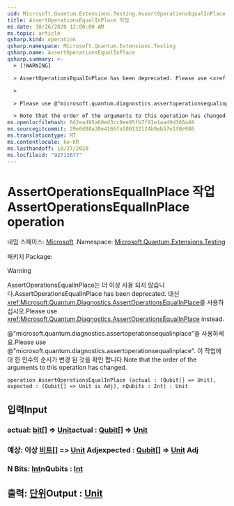 ```yaml
---
uid: Microsoft.Quantum.Extensions.Testing.AssertOperationsEqualInPlace
title: AssertOperationsEqualInPlace 작업
ms.date: 10/26/2020 12:00:00 AM
ms.topic: article
qsharp.kind: operation
qsharp.namespace: Microsoft.Quantum.Extensions.Testing
qsharp.name: AssertOperationsEqualInPlace
qsharp.summary: >-
  > [!WARNING]

  > AssertOperationsEqualInPlace has been deprecated. Please use <xref:Microsoft.Quantum.Diagnostics.AssertOperationsEqualInPlace> instead.

  >

  > Please use @"microsoft.quantum.diagnostics.assertoperationsequalinplace".

  > Note that the order of the arguments to this operation has changed.
ms.openlocfilehash: 6d2ead95a60ed3cc8ee95fb7f91e1aa49d366a48
ms.sourcegitcommit: 29e0d88a30e4166fa580132124b0eb57e1f0e986
ms.translationtype: MT
ms.contentlocale: ko-KR
ms.lasthandoff: 10/27/2020
ms.locfileid: "92711677"
---
```

# <a name="assertoperationsequalinplace-operation"></a><span data-ttu-id="1d05a-102">AssertOperationsEqualInPlace 작업</span><span class="sxs-lookup"><span data-stu-id="1d05a-102">AssertOperationsEqualInPlace operation</span></span>

<span data-ttu-id="1d05a-103">네임 스페이스: [Microsoft](xref:Microsoft.Quantum.Extensions.Testing) .</span><span class="sxs-lookup"><span data-stu-id="1d05a-103">Namespace: [Microsoft.Quantum.Extensions.Testing](xref:Microsoft.Quantum.Extensions.Testing)</span></span>

<span data-ttu-id="1d05a-104">패키지 [](https://nuget.org/packages/)</span><span class="sxs-lookup"><span data-stu-id="1d05a-104">Package: [](https://nuget.org/packages/)</span></span>


> [!WARNING]
> <span data-ttu-id="1d05a-105">AssertOperationsEqualInPlace는 더 이상 사용 되지 않습니다.</span><span class="sxs-lookup"><span data-stu-id="1d05a-105">AssertOperationsEqualInPlace has been deprecated.</span></span> <span data-ttu-id="1d05a-106">대신 <xref:Microsoft.Quantum.Diagnostics.AssertOperationsEqualInPlace>를 사용하십시오.</span><span class="sxs-lookup"><span data-stu-id="1d05a-106">Please use <xref:Microsoft.Quantum.Diagnostics.AssertOperationsEqualInPlace> instead.</span></span>
>
> <span data-ttu-id="1d05a-107">@"microsoft.quantum.diagnostics.assertoperationsequalinplace"을 사용하세요.</span><span class="sxs-lookup"><span data-stu-id="1d05a-107">Please use @"microsoft.quantum.diagnostics.assertoperationsequalinplace".</span></span>
> <span data-ttu-id="1d05a-108">이 작업에 대 한 인수의 순서가 변경 된 것을 확인 합니다.</span><span class="sxs-lookup"><span data-stu-id="1d05a-108">Note that the order of the arguments to this operation has changed.</span></span>



```qsharp
operation AssertOperationsEqualInPlace (actual : (Qubit[] => Unit), expected : (Qubit[] => Unit is Adj), nQubits : Int) : Unit
```


## <a name="input"></a><span data-ttu-id="1d05a-109">입력</span><span class="sxs-lookup"><span data-stu-id="1d05a-109">Input</span></span>

### <a name="actual--qubit--unit"></a><span data-ttu-id="1d05a-110">actual: [bit](xref:microsoft.quantum.lang-ref.qubit)[] => [Unit](xref:microsoft.quantum.lang-ref.unit)</span><span class="sxs-lookup"><span data-stu-id="1d05a-110">actual : [Qubit](xref:microsoft.quantum.lang-ref.qubit)[] => [Unit](xref:microsoft.quantum.lang-ref.unit)</span></span> 




### <a name="expected--qubit--unit-adj"></a><span data-ttu-id="1d05a-111">예상: 이상 [비트](xref:microsoft.quantum.lang-ref.qubit)[] => [Unit](xref:microsoft.quantum.lang-ref.unit) Adj</span><span class="sxs-lookup"><span data-stu-id="1d05a-111">expected : [Qubit](xref:microsoft.quantum.lang-ref.qubit)[] => [Unit](xref:microsoft.quantum.lang-ref.unit) Adj</span></span>




### <a name="nqubits--int"></a><span data-ttu-id="1d05a-112">N Bits: [Int](xref:microsoft.quantum.lang-ref.int)</span><span class="sxs-lookup"><span data-stu-id="1d05a-112">nQubits : [Int](xref:microsoft.quantum.lang-ref.int)</span></span>





## <a name="output--unit"></a><span data-ttu-id="1d05a-113">출력: [단위](xref:microsoft.quantum.lang-ref.unit)</span><span class="sxs-lookup"><span data-stu-id="1d05a-113">Output : [Unit](xref:microsoft.quantum.lang-ref.unit)</span></span>

